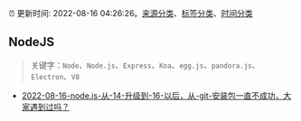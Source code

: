 :alarm_clock: 更新时间: 2022-08-16 04:26:26。[来源分类](../README.md)、[标签分类](../TAGS.md)、[时间分类](../TIMELINE.md)

## NodeJS


> 关键字：`Node`、`Node.js`、`Express`、`Koa`、`egg.js`、`pandora.js`、`Electron`、`V8`



- [2022-08-16-node.js-从-14-升级到-16-以后，从-git-安装包一直不成功，大家遇到过吗？](https://www.v2ex.com/t/873137) 
